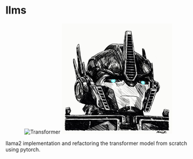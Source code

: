 # llms


<p align="center">
    <img src="https://github.com/Esmail-ibraheem/FeedbackTransformer/blob/main/llama2.jpg" width="300" height="300" alt="Transformer">
    <img src="https://github.com/Esmail-ibraheem/Transformer-model/blob/main/transformer.jpg" width="300" height="300" alt="LLama">
</p>

llama2 implementation and refactoring the transformer model from scratch using pytorch. 
